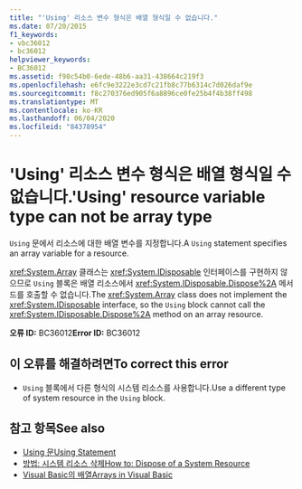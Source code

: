 ```yaml
---
title: "'Using' 리소스 변수 형식은 배열 형식일 수 없습니다."
ms.date: 07/20/2015
f1_keywords:
- vbc36012
- bc36012
helpviewer_keywords:
- BC36012
ms.assetid: f98c54b0-6ede-48b6-aa31-438664c219f3
ms.openlocfilehash: e6fc9e3222e3cd7c21fb8c77b6314c7d026daf9e
ms.sourcegitcommit: f8c270376ed905f6a8896ce0fe25b4f4b38ff498
ms.translationtype: MT
ms.contentlocale: ko-KR
ms.lasthandoff: 06/04/2020
ms.locfileid: "84378954"
---
```

# <a name="using-resource-variable-type-can-not-be-array-type"></a><span data-ttu-id="95fb4-102">'Using' 리소스 변수 형식은 배열 형식일 수 없습니다.</span><span class="sxs-lookup"><span data-stu-id="95fb4-102">'Using' resource variable type can not be array type</span></span>
<span data-ttu-id="95fb4-103">`Using` 문에서 리소스에 대한 배열 변수를 지정합니다.</span><span class="sxs-lookup"><span data-stu-id="95fb4-103">A `Using` statement specifies an array variable for a resource.</span></span>  
  
 <span data-ttu-id="95fb4-104"><xref:System.Array> 클래스는 <xref:System.IDisposable> 인터페이스를 구현하지 않으므로 `Using` 블록은 배열 리소스에서 <xref:System.IDisposable.Dispose%2A> 메서드를 호출할 수 없습니다.</span><span class="sxs-lookup"><span data-stu-id="95fb4-104">The <xref:System.Array> class does not implement the <xref:System.IDisposable> interface, so the `Using` block cannot call the <xref:System.IDisposable.Dispose%2A> method on an array resource.</span></span>  
  
 <span data-ttu-id="95fb4-105">**오류 ID:** BC36012</span><span class="sxs-lookup"><span data-stu-id="95fb4-105">**Error ID:** BC36012</span></span>  
  
## <a name="to-correct-this-error"></a><span data-ttu-id="95fb4-106">이 오류를 해결하려면</span><span class="sxs-lookup"><span data-stu-id="95fb4-106">To correct this error</span></span>  
  
- <span data-ttu-id="95fb4-107">`Using` 블록에서 다른 형식의 시스템 리소스를 사용합니다.</span><span class="sxs-lookup"><span data-stu-id="95fb4-107">Use a different type of system resource in the `Using` block.</span></span>  
  
## <a name="see-also"></a><span data-ttu-id="95fb4-108">참고 항목</span><span class="sxs-lookup"><span data-stu-id="95fb4-108">See also</span></span>

- [<span data-ttu-id="95fb4-109">Using 문</span><span class="sxs-lookup"><span data-stu-id="95fb4-109">Using Statement</span></span>](../language-reference/statements/using-statement.md)
- [<span data-ttu-id="95fb4-110">방법: 시스템 리소스 삭제</span><span class="sxs-lookup"><span data-stu-id="95fb4-110">How to: Dispose of a System Resource</span></span>](../programming-guide/language-features/control-flow/how-to-dispose-of-a-system-resource.md)
- [<span data-ttu-id="95fb4-111">Visual Basic의 배열</span><span class="sxs-lookup"><span data-stu-id="95fb4-111">Arrays in Visual Basic</span></span>](../programming-guide/language-features/arrays/index.md)
